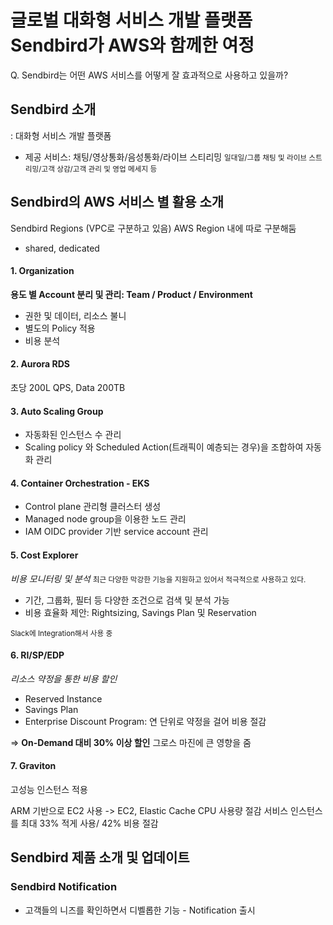 # 글로벌 대화형 서비스 개발 플랫폼 Sendbird가 AWS와 함께한 여정

Q. Sendbird는 어떤 AWS 서비스를 어떻게 잘 효과적으로 사용하고 있을까?

## Sendbird 소개
: 대화형 서비스 개발 플랫폼

- 제공 서비스: 채팅/영상통화/음성통화/라이브 스티리밍
<small>일대일/그룹 채팅 및 라이브 스트리밍/고객 상감/고객 관리 및 영업 메세지 등</small>

## Sendbird의 AWS 서비스 별 활용 소개

Sendbird Regions (VPC로 구분하고 있음)
AWS Region 내에 따로 구분해둠
- shared, dedicated


#### 1. Organization

**용도 별 Account 분리 및 관리: Team / Product / Environment**
- 권한 및 데이터, 리소스 불니 
- 별도의 Policy 적용
- 비용 분석

#### 2. Aurora RDS
초당 200L QPS, Data 200TB


#### 3. Auto Scaling Group 
- 자동화된 인스턴스 수 관리
- Scaling policy 와 Scheduled Action(트래픽이 예층되는 경우)을 조합하여 자동화 관리


#### 4. Container Orchestration - EKS
- Control plane 관리형 클러스터 생성
- Managed node group을 이용한 노드 관리
- IAM OIDC provider 기반 service account 관리

#### 5. Cost Explorer
*비용 모니터링 및 분석*
<small>최근 다양한 막강한 기능을 지원하고 있어서 적극적으로 사용하고 있다.</small>

- 기간, 그룹화, 필터 등 다양한 조건으로 검색 및 분석 가능
- 비용 효율화 제안: Rightsizing, Savings Plan 및 Reservation

<small>Slack에 Integration해서 사용 중</small>


#### 6. RI/SP/EDP
*리소스 약정을 통한 비용 할인*

- Reserved Instance 
- Savings Plan
- Enterprise Discount Program: 연 단위로 약정을 걸어 비용 절감

=> **On-Demand 대비 30% 이상 할인**
그로스 마진에 큰 영향을 줌


#### 7. Graviton
고성능 인스턴스 적용

ARM 기반으로 EC2 사용 -> EC2, Elastic Cache CPU 사용량 절감
서비스 인스턴스를 최대 33% 적게 사용/ 42% 비용 절감


## Sendbird 제품 소개 및 업데이트

### Sendbird Notification
- 고객들의 니즈를 확인하면서 디벨롭한 기능 - Notification 출시



